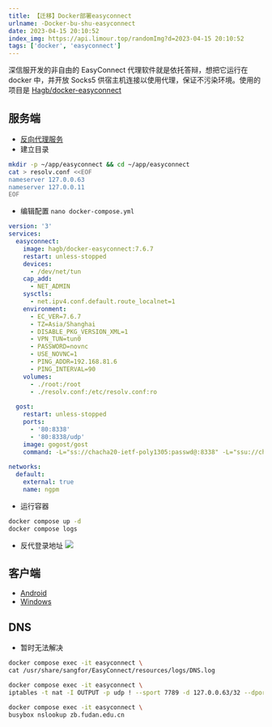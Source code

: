 ```yaml
---
title: 【迁移】Docker部署easyconnect
urlname: -Docker-bu-shu-easyconnect
date: 2023-04-15 20:10:52
index_img: https://api.limour.top/randomImg?d=2023-04-15 20:10:52
tags: ['docker', 'easyconnect']
---
```

深信服开发的非自由的 EasyConnect 代理软件就是依托答辩，想把它运行在 docker 中，并开放 Socks5 供宿主机连接以使用代理，保证不污染环境。使用的项目是 [Hagb/docker-easyconnect](https://github.com/Hagb/docker-easyconnect)
## 服务端
+ [反向代理服务](/Docker-bu-shu-Nginx-Proxy-Manager)
+ 建立目录
```bash
mkdir -p ~/app/easyconnect && cd ~/app/easyconnect
cat > resolv.conf <<EOF
nameserver 127.0.0.63
nameserver 127.0.0.11
EOF
```
+ 编辑配置 `nano docker-compose.yml`
```yml
version: '3'
services:
  easyconnect:
    image: hagb/docker-easyconnect:7.6.7
    restart: unless-stopped
    devices:
      - /dev/net/tun
    cap_add:
      - NET_ADMIN
    sysctls:
      - net.ipv4.conf.default.route_localnet=1
    environment:
      - EC_VER=7.6.7
      - TZ=Asia/Shanghai
      - DISABLE_PKG_VERSION_XML=1
      - VPN_TUN=tun0
      - PASSWORD=novnc
      - USE_NOVNC=1
      - PING_ADDR=192.168.81.6
      - PING_INTERVAL=90
    volumes:
      - ./root:/root
      - ./resolv.conf:/etc/resolv.conf:ro
 
  gost:
    restart: unless-stopped
    ports:
      - '80:8338'
      - '80:8338/udp'
    image: gogost/gost
    command: -L="ss://chacha20-ietf-poly1305:passwd@:8338" -L="ssu://chacha20-ietf-poly1305:passwd@:8338" -F="socks5://easyconnect:1080"
 
networks:
  default:
    external: true
    name: ngpm
```
+ 运行容器
```bash
docker compose up -d
docker compose logs
```
+ 反代登录地址
![](https://img.limour.top/2024/12/22/67670b5c2a2ba.webp)
## 客户端
+ [Android](https://github.com/shadowsocks/shadowsocks-android/releases)
+ [Windows](https://github.com/shadowsocks/shadowsocks-windows/releases)
## DNS
+ 暂时无法解决
```bash
docker compose exec -it easyconnect \
cat /usr/share/sangfor/EasyConnect/resources/logs/DNS.log

docker compose exec -it easyconnect \
iptables -t nat -I OUTPUT -p udp ! --sport 7789 -d 127.0.0.63/32 --dport 53 -j DNAT --to-destination 127.0.0.1:5373

docker compose exec -it easyconnect \
busybox nslookup zb.fudan.edu.cn 
```